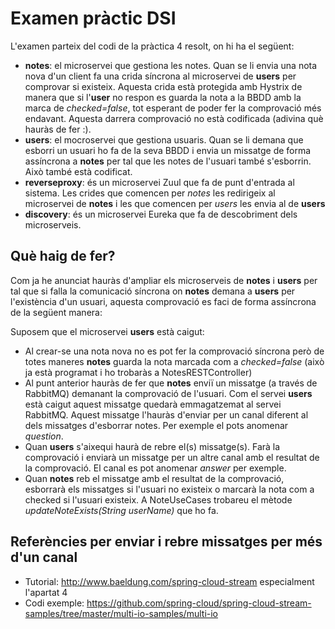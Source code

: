 # Examen pràctic DSI

L'examen parteix del codi de la pràctica 4 resolt, on hi ha el següent:
* **notes**: el microservei que gestiona les notes. Quan se li envia una nota nova d'un client fa una crida síncrona al microservei 
de **users** per comprovar si existeix. Aquesta crida està protegida amb Hystrix de manera que si l'**user** no respon es guarda la nota a la BBDD
amb la marca de *checked=false*, tot esperant de poder fer la comprovació més endavant. Aquesta darrera comprovació no està
codificada (adivina què hauràs de fer :).
* **users**: el mocroservei que gestiona usuaris. Quan se li demana que esborri un usuari ho fa de la seva BBDD i envia 
un missatge de forma assíncrona a **notes** per tal que les notes de l'usuari també s'esborrin. Això també està codificat.
* **reverseproxy**: és un microservei Zuul que fa de punt d'entrada al sistema. Les crides que comencen per *notes* les 
redirigeix al microservei de **notes** i les que comencen per *users* les envia al de **users**
* **discovery**: és un microservei Eureka que fa de descobriment dels microserveis.

## Què haig de fer?
Com ja he anunciat hauràs d'ampliar els microserveis de **notes** i **users** per tal que si falla la comunicació síncrona on 
**notes** demana a **users** per l'existència d'un usuari, aquesta comprovació es faci de forma assíncrona de la següent manera:

Suposem que el microservei **users** està caigut:
* Al crear-se una nota nova no es pot fer la comprovació síncrona però de totes maneres **notes** guarda la nota marcada
com a *checked=false* (això ja està programat i ho trobaràs a NotesRESTController)
* Al punt anterior hauràs de fer que **notes** enviï un missatge (a través de RabbitMQ) demanant la comprovació de l'usuari.
Com el servei **users** està caigut aquest missatge quedarà emmagatzemat al servei RabbitMQ. Aquest missatge l'hauràs d'enviar
per un canal diferent al dels missatges d'esborrar notes. Per exemple el pots anomenar *question*.
* Quan **users** s'aixequi haurà de rebre el(s) missatge(s). Farà la comprovació i enviarà un missatge per un altre canal amb el resultat
de la comprovació. El canal es pot anomenar *answer* per exemple.
* Quan **notes** reb el missatge amb el resultat de la comprovació, esborrarà els missatges si l'usuari no existeix o marcarà
la nota com a checked si l'usuari existeix. A NoteUseCases trobareu el mètode *updateNoteExists(String userName)* que ho fa.


## Referències per enviar i rebre missatges per més d'un canal
* Tutorial: http://www.baeldung.com/spring-cloud-stream especialment l'apartat 4
* Codi exemple: https://github.com/spring-cloud/spring-cloud-stream-samples/tree/master/multi-io-samples/multi-io
